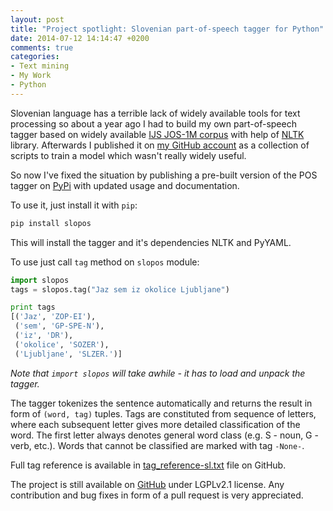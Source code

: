 ```yaml
---
layout: post
title: "Project spotlight: Slovenian part-of-speech tagger for Python"
date: 2014-07-12 14:14:47 +0200
comments: true
categories: 
- Text mining
- My Work
- Python
---
```


Slovenian language has a terrible lack of widely available tools for text processing so about a year ago I had to build my own part-of-speech tagger based on widely available [IJS JOS-1M corpus][1] with help of [NLTK][2] library.
Afterwards I published it on [my GitHub account][3] as a collection of scripts to train a model which wasn't really widely useful.

So now I've fixed the situation by publishing a pre-built version of the POS tagger on [PyPi][4] with updated usage and documentation.

To use it, just install it with `pip`:

```bash
pip install slopos
```

This will install the tagger and it's dependencies NLTK and PyYAML. 

To use just call `tag` method on `slopos` module:

```python
import slopos
tags = slopos.tag("Jaz sem iz okolice Ljubljane")

print tags
[('Jaz', 'ZOP-EI'),
 ('sem', 'GP-SPE-N'),
 ('iz', 'DR'),
 ('okolice', 'SOZER'),
 ('Ljubljane', 'SLZER.')]

```

_Note that `import slopos` will take awhile - it has to load and unpack the tagger._

The tagger tokenizes the sentence automatically and returns the result in form of `(word, tag)` tuples. Tags are constituted from sequence of letters, where each subsequent letter gives more detailed classification of the word. The first letter always denotes general word class (e.g. S - noun, G - verb, etc.). Words that cannot be classified are marked with tag `-None-`.

Full tag reference is available in [tag_reference-sl.txt][5] file on GitHub.

The project is still available on [GitHub][3] under LGPLv2.1 license. Any contribution and bug fixes in form of a pull request is very appreciated.

[1]: http://nl.ijs.si/jos/jos1M-sl.html
[2]: http://www.nltk.org/
[3]: https://github.com/izacus/slo_pos
[4]: https://pypi.python.org/pypi/SloPOS
[5]: https://raw.githubusercontent.com/izacus/slo_pos/master/tag_reference-sl.txt